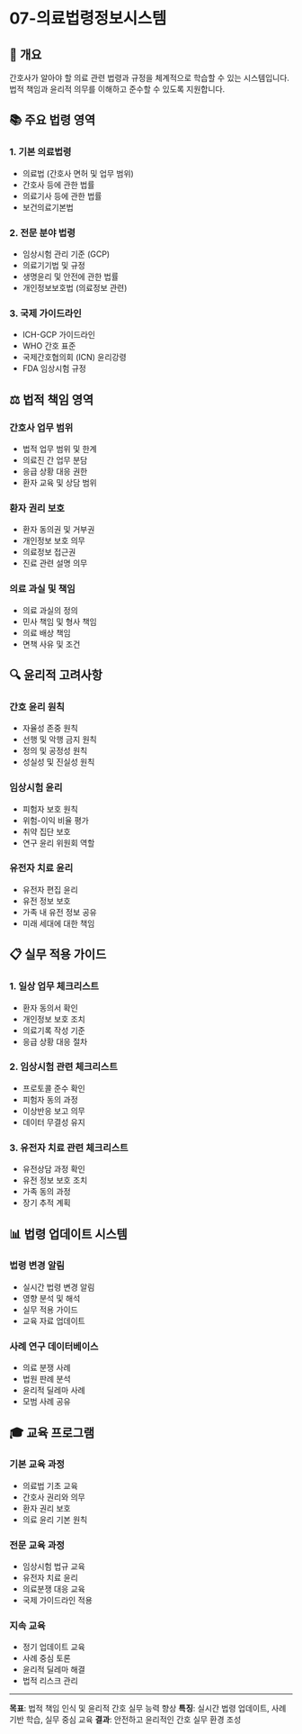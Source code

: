 # 07-의료법령정보시스템

## 🎯 개요
간호사가 알아야 할 의료 관련 법령과 규정을 체계적으로 학습할 수 있는 시스템입니다.
법적 책임과 윤리적 의무를 이해하고 준수할 수 있도록 지원합니다.

## 📚 주요 법령 영역

### 1. 기본 의료법령
- 의료법 (간호사 면허 및 업무 범위)
- 간호사 등에 관한 법률
- 의료기사 등에 관한 법률
- 보건의료기본법

### 2. 전문 분야 법령
- 임상시험 관리 기준 (GCP)
- 의료기기법 및 규정
- 생명윤리 및 안전에 관한 법률
- 개인정보보호법 (의료정보 관련)

### 3. 국제 가이드라인
- ICH-GCP 가이드라인
- WHO 간호 표준
- 국제간호협의회 (ICN) 윤리강령
- FDA 임상시험 규정

## ⚖️ 법적 책임 영역

### 간호사 업무 범위
- 법적 업무 범위 및 한계
- 의료진 간 업무 분담
- 응급 상황 대응 권한
- 환자 교육 및 상담 범위

### 환자 권리 보호
- 환자 동의권 및 거부권
- 개인정보 보호 의무
- 의료정보 접근권
- 진료 관련 설명 의무

### 의료 과실 및 책임
- 의료 과실의 정의
- 민사 책임 및 형사 책임
- 의료 배상 책임
- 면책 사유 및 조건

## 🔍 윤리적 고려사항

### 간호 윤리 원칙
- 자율성 존중 원칙
- 선행 및 악행 금지 원칙
- 정의 및 공정성 원칙
- 성실성 및 진실성 원칙

### 임상시험 윤리
- 피험자 보호 원칙
- 위험-이익 비율 평가
- 취약 집단 보호
- 연구 윤리 위원회 역할

### 유전자 치료 윤리
- 유전자 편집 윤리
- 유전 정보 보호
- 가족 내 유전 정보 공유
- 미래 세대에 대한 책임

## 📋 실무 적용 가이드

### 1. 일상 업무 체크리스트
- 환자 동의서 확인
- 개인정보 보호 조치
- 의료기록 작성 기준
- 응급 상황 대응 절차

### 2. 임상시험 관련 체크리스트
- 프로토콜 준수 확인
- 피험자 동의 과정
- 이상반응 보고 의무
- 데이터 무결성 유지

### 3. 유전자 치료 관련 체크리스트
- 유전상담 과정 확인
- 유전 정보 보호 조치
- 가족 동의 과정
- 장기 추적 계획

## 📊 법령 업데이트 시스템

### 법령 변경 알림
- 실시간 법령 변경 알림
- 영향 분석 및 해석
- 실무 적용 가이드
- 교육 자료 업데이트

### 사례 연구 데이터베이스
- 의료 분쟁 사례
- 법원 판례 분석
- 윤리적 딜레마 사례
- 모범 사례 공유

## 🎓 교육 프로그램

### 기본 교육 과정
- 의료법 기초 교육
- 간호사 권리와 의무
- 환자 권리 보호
- 의료 윤리 기본 원칙

### 전문 교육 과정
- 임상시험 법규 교육
- 유전자 치료 윤리
- 의료분쟁 대응 교육
- 국제 가이드라인 적용

### 지속 교육
- 정기 업데이트 교육
- 사례 중심 토론
- 윤리적 딜레마 해결
- 법적 리스크 관리

---

**목표**: 법적 책임 인식 및 윤리적 간호 실무 능력 향상
**특징**: 실시간 법령 업데이트, 사례 기반 학습, 실무 중심 교육
**결과**: 안전하고 윤리적인 간호 실무 환경 조성